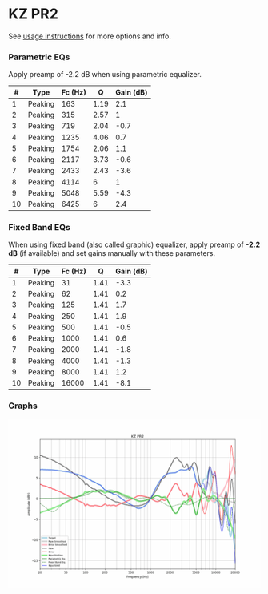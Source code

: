 # KZ PR2
See [usage instructions](https://github.com/jaakkopasanen/AutoEq#usage) for more options and info.

### Parametric EQs
Apply preamp of -2.2 dB when using parametric equalizer.

|   # | Type    |   Fc (Hz) |    Q |   Gain (dB) |
|-----|---------|-----------|------|-------------|
|   1 | Peaking |       163 | 1.19 |         2.1 |
|   2 | Peaking |       315 | 2.57 |         1   |
|   3 | Peaking |       719 | 2.04 |        -0.7 |
|   4 | Peaking |      1235 | 4.06 |         0.7 |
|   5 | Peaking |      1754 | 2.06 |         1.1 |
|   6 | Peaking |      2117 | 3.73 |        -0.6 |
|   7 | Peaking |      2433 | 2.43 |        -3.6 |
|   8 | Peaking |      4114 | 6    |         1   |
|   9 | Peaking |      5048 | 5.59 |        -4.3 |
|  10 | Peaking |      6425 | 6    |         2.4 |

### Fixed Band EQs
When using fixed band (also called graphic) equalizer, apply preamp of **-2.2 dB** (if available) and set gains manually with these parameters.

|   # | Type    |   Fc (Hz) |    Q |   Gain (dB) |
|-----|---------|-----------|------|-------------|
|   1 | Peaking |        31 | 1.41 |        -3.3 |
|   2 | Peaking |        62 | 1.41 |         0.2 |
|   3 | Peaking |       125 | 1.41 |         1.7 |
|   4 | Peaking |       250 | 1.41 |         1.9 |
|   5 | Peaking |       500 | 1.41 |        -0.5 |
|   6 | Peaking |      1000 | 1.41 |         0.6 |
|   7 | Peaking |      2000 | 1.41 |        -1.8 |
|   8 | Peaking |      4000 | 1.41 |        -1.3 |
|   9 | Peaking |      8000 | 1.41 |         1.2 |
|  10 | Peaking |     16000 | 1.41 |        -8.1 |

### Graphs
![](./KZ%20PR2.png)

